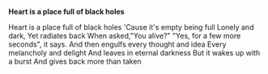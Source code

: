**Heart is a place full of black holes**

Heart is a place full of black holes
'Cause it's empty being full
Lonely and dark,
Yet radiates back 
When asked,"You alive?"
"Yes, for a few more seconds", it says.
And then engulfs every thought and idea
Every melancholy and delight
And leaves in eternal darkness
But it wakes up with a burst
And gives back more than taken